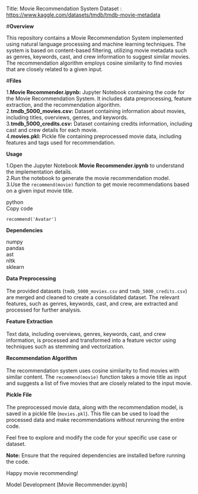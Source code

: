 Title: Movie Recommendation System
Dataset : https://www.kaggle.com/datasets/tmdb/tmdb-movie-metadata

#**Overview**

This repository contains a Movie Recommendation System implemented using natural language processing and machine learning techniques. The system is based on content-based filtering, utilizing movie metadata such as genres, keywords, cast, and crew information to suggest similar movies. The recommendation algorithm employs cosine similarity to find movies that are closely related to a given input.

#**Files**

1.**Movie Recommender.ipynb:** Jupyter Notebook containing the code for the Movie Recommendation System. It includes data preprocessing, feature extraction, and the recommendation algorithm.<br>
2.**tmdb_5000_movies.csv:** Dataset containing information about movies, including titles, overviews, genres, and keywords.<br>
3.**tmdb_5000_credits.csv:** Dataset containing credits information, including cast and crew details for each movie.<br>
4.**movies.pkl:** Pickle file containing preprocessed movie data, including features and tags used for recommendation.

**Usage**

1.Open the Jupyter Notebook **Movie Recommender.ipynb** to understand the implementation details.<br>
2.Run the notebook to generate the movie recommendation model.<br>
3.Use the `recommend(movie)` function to get movie recommendations based on a given input movie title.

python<br>
Copy code

<code>recommend('Avatar')</code>

**Dependencies**

numpy<br>
pandas<br>
ast<br>
nltk<br>
sklearn

**Data Preprocessing**<br><br>
The provided datasets (`tmdb_5000_movies.csv` and `tmdb_5000_credits.csv`) are merged and cleaned to create a consolidated dataset. The relevant features, such as genres, keywords, cast, and crew, are extracted and processed for further analysis.

**Feature Extraction**<br><br>
Text data, including overviews, genres, keywords, cast, and crew information, is processed and transformed into a feature vector using techniques such as stemming and vectorization.

**Recommendation Algorithm**<br><br>
The recommendation system uses cosine similarity to find movies with similar content. The `recommend(movie)` function takes a movie title as input and suggests a list of five movies that are closely related to the input movie.

**Pickle File**<br><br>
The preprocessed movie data, along with the recommendation model, is saved in a pickle file (`movies.pkl`). This file can be used to load the processed data and make recommendations without rerunning the entire code.

Feel free to explore and modify the code for your specific use case or dataset.

**Note:** Ensure that the required dependencies are installed before running the code.

Happy movie recommending!

Model Development [Movie Recommender.ipynb]
